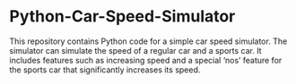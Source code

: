 # Python-Car-Speed-Simulator
This repository contains Python code for a simple car speed simulator. The simulator can simulate the speed of a regular car and a sports car. It includes features such as increasing speed and a special ‘nos’ feature for the sports car that significantly increases its speed.
